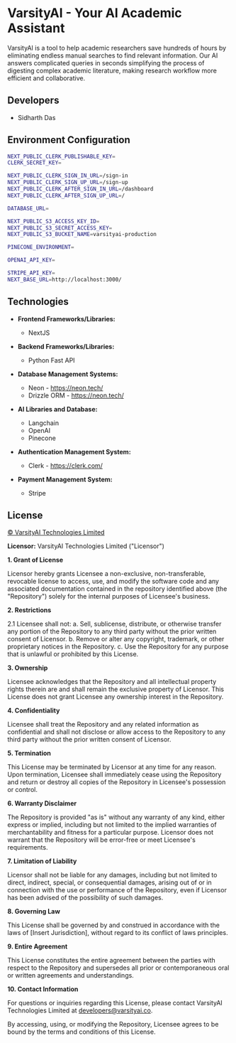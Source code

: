 # VarsityAI - Your AI Academic Assistant

VarsityAI is a tool to help academic researchers save hundreds of hours by eliminating endless manual searches to find relevant information. Our AI answers complicated queries in seconds simplifying the process of digesting complex academic literature, making research workflow more efficient and collaborative. 

## Developers

  - Sidharth Das


## Environment Configuration


```bash
NEXT_PUBLIC_CLERK_PUBLISHABLE_KEY=
CLERK_SECRET_KEY=

NEXT_PUBLIC_CLERK_SIGN_IN_URL=/sign-in
NEXT_PUBLIC_CLERK_SIGN_UP_URL=/sign-up
NEXT_PUBLIC_CLERK_AFTER_SIGN_IN_URL=/dashboard
NEXT_PUBLIC_CLERK_AFTER_SIGN_UP_URL=/

DATABASE_URL=

NEXT_PUBLIC_S3_ACCESS_KEY_ID=
NEXT_PUBLIC_S3_SECRET_ACCESS_KEY=
NEXT_PUBLIC_S3_BUCKET_NAME=varsityai-production

PINECONE_ENVIRONMENT=

OPENAI_API_KEY=

STRIPE_API_KEY=
NEXT_BASE_URL=http://localhost:3000/
```

## Technologies


- **Frontend Frameworks/Libraries:**
  - NextJS
- **Backend Frameworks/Libraries:**
  - Python Fast API

- **Database Management Systems:**
  - Neon - https://neon.tech/
  - Drizzle ORM - https://neon.tech/

- **AI Libraries and Database:**
  - Langchain
  - OpenAI
  - Pinecone

- **Authentication Management System:**
  - Clerk - https://clerk.com/

- **Payment Management System:**
  - Stripe

## License

[© VarsityAI Technologies Limited](https://www.vasityai.co)

**Licensor:** VarsityAI Technologies Limited ("Licensor")


**1. Grant of License**

Licensor hereby grants Licensee a non-exclusive, non-transferable, revocable license to access, use, and modify the software code and any associated documentation contained in the repository identified above (the "Repository") solely for the internal purposes of Licensee's business.

**2. Restrictions**

2.1 Licensee shall not:
   a. Sell, sublicense, distribute, or otherwise transfer any portion of the Repository to any third party without the prior written consent of Licensor.
   b. Remove or alter any copyright, trademark, or other proprietary notices in the Repository.
   c. Use the Repository for any purpose that is unlawful or prohibited by this License.

**3. Ownership**

Licensee acknowledges that the Repository and all intellectual property rights therein are and shall remain the exclusive property of Licensor. This License does not grant Licensee any ownership interest in the Repository.

**4. Confidentiality**

Licensee shall treat the Repository and any related information as confidential and shall not disclose or allow access to the Repository to any third party without the prior written consent of Licensor.

**5. Termination**

This License may be terminated by Licensor at any time for any reason. Upon termination, Licensee shall immediately cease using the Repository and return or destroy all copies of the Repository in Licensee's possession or control.

**6. Warranty Disclaimer**

The Repository is provided "as is" without any warranty of any kind, either express or implied, including but not limited to the implied warranties of merchantability and fitness for a particular purpose. Licensor does not warrant that the Repository will be error-free or meet Licensee's requirements.

**7. Limitation of Liability**

Licensor shall not be liable for any damages, including but not limited to direct, indirect, special, or consequential damages, arising out of or in connection with the use or performance of the Repository, even if Licensor has been advised of the possibility of such damages.

**8. Governing Law**

This License shall be governed by and construed in accordance with the laws of [Insert Jurisdiction], without regard to its conflict of laws principles.

**9. Entire Agreement**

This License constitutes the entire agreement between the parties with respect to the Repository and supersedes all prior or contemporaneous oral or written agreements and understandings.

**10. Contact Information**

For questions or inquiries regarding this License, please contact VarsityAI Technologies Limited at developers@varsityai.co.

By accessing, using, or modifying the Repository, Licensee agrees to be bound by the terms and conditions of this License.


